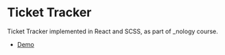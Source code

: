 # Ticket Tracker

Ticket Tracker implemented in React and SCSS, as part of _nology course.

- [Demo](https://cristianamm.github.io/ticket-tracker/) 